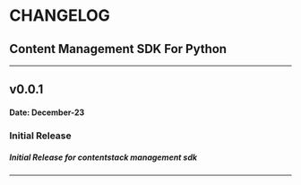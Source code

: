 # CHANGELOG

## Content Management SDK For Python

---

## v0.0.1

#### Date: December-23

### Initial Release

##### Initial Release for contentstack management sdk

---
